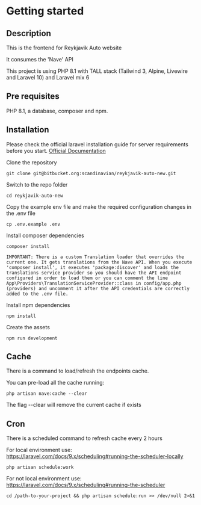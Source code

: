 # Getting started

## Description
This is the frontend for Reykjavik Auto website

It consumes the 'Nave' API 

This project is using PHP 8.1 with TALL stack (Tailwind 3, Alpine, Livewire and Laravel 10) and Laravel mix 6

## Pre requisites
PHP 8.1, a database, composer and npm.

## Installation
Please check the official laravel installation guide for server requirements before you start. [Official Documentation](https://laravel.com/docs/8.x/installation)

Clone the repository

    git clone git@bitbucket.org:scandinavian/reykjavik-auto-new.git

Switch to the repo folder

    cd reykjavik-auto-new

Copy the example env file and make the required configuration changes in the .env file

    cp .env.example .env

Install composer dependencies

    composer install 
    
    IMPORTANT: There is a custom Translation loader that overrides the current one. It gets translations from the Nave API. When you execute 'composer install', it executes 'package:discover' and loads the translations service provider so you should have the API endpoint configured in order to load them or you can comment the line App\Providers\TranslationServiceProvider::class in config/app.php (providers) and uncomment it after the API credentials are correctly added to the .env file.

Install npm dependencies

    npm install

Create the assets

    npm run development

## Cache

There is a command to load/refresh the endpoints cache.

You can pre-load all the cache running:

    php artisan nave:cache --clear

The flag --clear will remove the current cache if exists

## Cron

There is a scheduled command to refresh cache every 2 hours

For local environment use: https://laravel.com/docs/9.x/scheduling#running-the-scheduler-locally

    php artisan schedule:work

For not local environment use: https://laravel.com/docs/9.x/scheduling#running-the-scheduler

    cd /path-to-your-project && php artisan schedule:run >> /dev/null 2>&1